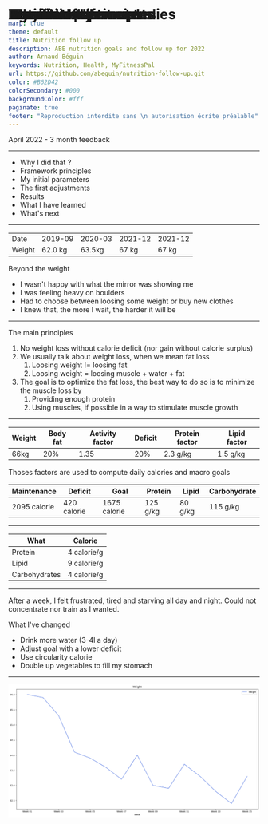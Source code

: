 ```yaml
---
marp: true
theme: default
title: Nutrition follow up
description: ABE nutrition goals and follow up for 2022
author: Arnaud Béguin
keywords: Nutrition, Health, MyFitnessPal
url: https://github.com/abeguin/nutrition-follow-up.git
color: #B62D42
colorSecondary: #000
backgroundColor: #fff
paginate: true
footer: "Reproduction interdite sans \n autorisation écrite préalable"
---
```


<style>
    :root {
        font-family: 'Montserrat',serif;
    }
    section::after {
        font-size: .75rem;
        content: 'Kleis Technology Sàrl © 2022  - ' attr(data-marpit-pagination) ' / ' attr(data-marpit-pagination-total);
    }

    h1 {
        position: absolute;
        top: 1rem;
    }
    table {
        margin: 1rem auto;
    }


</style>

<style scoped>
    section::after { color: transparent; }
</style>
# Nutrition follow up

April 2022 - 3 month feedback

---

# Agenda

- Why I did that ?
- Framework principles
- My initial parameters
- The first adjustments
- Results
- What I have learned
- What's next

---

# Why I did that

|        |         |         |         |         |
|--------|---------|---------|---------|---------|
| Date   | 2019-09 | 2020-03 | 2021-12 | 2021-12 |
| Weight | 62.0 kg | 63.5kg  | 67 kg   | 67 kg   |

Beyond the weight 

- I wasn't happy with what the mirror was showing me
- I was feeling heavy on boulders
- Had to choose between loosing some weight or buy new clothes
- I knew that, the more I wait, the harder it will be

---
# Framework principles

The main principles

1. No weight loss without calorie deficit (nor gain without calorie surplus)
2. We usually talk about weight loss, when we mean fat loss
   1. Loosing weight != loosing fat
   2. Loosing weight = loosing muscle + water + fat
3. The goal is to optimize the fat loss, the best way to do so is to minimize the muscle loss by
   1. Providing enough protein
   2. Using muscles, if possible in a way to stimulate muscle growth
   
---

# My initial parameters

| Weight | Body fat | Activity factor | Deficit | Protein factor | Lipid factor |
|--------|----------|-----------------|---------|----------------|--------------|
| 66kg   | 20%      | 1.35            | 20%     | 2.3 g/kg       | 1.5 g/kg     |

Thoses factors are used to compute daily calories and macro goals

| Maintenance  | Deficit     | Goal         | Protein  | Lipid   | Carbohydrate |
|--------------|-------------|--------------|----------|---------|--------------|
| 2095 calorie | 420 calorie | 1675 calorie | 125 g/kg | 80 g/kg | 115 g/kg     |

<!--
- Weight, measured
- Body fat, measured or estimated
- Activity factor, estimated
  - 1.1: a few or no exercices
  - 1.2: exercice 1-2 times a week
  - 1.35: exercice 3-5 times a week
  - 1.45: exercice 6-7 times a week
  - 1.6 - 1.8: exercice 6-7 times a week + physical work
- Deficit, should be between 10% and 25%
  - This higher it is, the higher should the protein factor be
  - The higher, the harder
- Protein factor
   - Between 1.5 and 2.3
- Lipid factor
   - At least 0.7
- Carbohydrate
   - The rest
-->
---
# Parameters from studies

| What          | Calorie     |
|---------------|-------------|
| Protein       | 4 calorie/g |
| Lipid         | 9 calorie/g |
| Carbohydrates | 4 calorie/g |

---

# The first adjustments

After a week, I felt frustrated, tired and starving all day and night. 
Could not concentrate nor train as I wanted.

What I've changed

- Drink more water (3-4l a day)
- Adjust goal with a lower deficit
- Use circularity calorie
- Double up vegetables to fill my stomach

---

# Results

![image](assets/weight.png)
